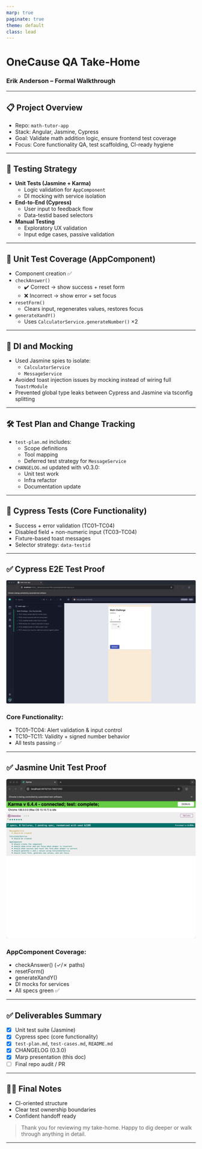 ```yaml
---
marp: true
paginate: true
theme: default
class: lead
---
```


# OneCause QA Take-Home

### Erik Anderson – Formal Walkthrough

---

## 📋 Project Overview

- Repo: `math-tutor-app`
- Stack: Angular, Jasmine, Cypress
- Goal: Validate math addition logic, ensure frontend test coverage
- Focus: Core functionality QA, test scaffolding, CI-ready hygiene

---

## 🧪 Testing Strategy

- **Unit Tests (Jasmine + Karma)**
  - Logic validation for `AppComponent`
  - DI mocking with service isolation
- **End-to-End (Cypress)**
  - User input to feedback flow
  - Data-testid based selectors
- **Manual Testing**
  - Exploratory UX validation
  - Input edge cases, passive validation

---

## 🧱 Unit Test Coverage (AppComponent)

- Component creation ✅
- `checkAnswer()`
  - ✔️ Correct → show success + reset form
  - ❌ Incorrect → show error + set focus
- `resetForm()`
  - Clears input, regenerates values, restores focus
- `generateXandY()`
  - Uses `CalculatorService.generateNumber()` ×2

---

## 🧩 DI and Mocking

- Used Jasmine spies to isolate:
  - `CalculatorService`
  - `MessageService`
- Avoided toast injection issues by mocking instead of wiring full `ToastrModule`
- Prevented global type leaks between Cypress and Jasmine via tsconfig splitting

---

## 🛠️ Test Plan and Change Tracking

- `test-plan.md` includes:
  - Scope definitions
  - Tool mapping
  - Deferred test strategy for `MessageService`
- `CHANGELOG.md` updated with v0.3.0:
  - Unit test work
  - Infra refactor
  - Documentation update

---

## 🧪 Cypress Tests (Core Functionality)

- Success + error validation (TC01–TC04)
- Disabled field + non-numeric input (TC03–TC04)
- Fixture-based toast messages
- Selector strategy: `data-testid`

---

## ✅ Cypress E2E Test Proof

![bg left:60%](Cypress-Runner-Report.png)

### Core Functionality:

- TC01–TC04: Alert validation & input control
- TC10–TC11: Validity + signed number behavior
- All tests passing ✅

---

## ✅ Jasmine Unit Test Proof

![bg left:60%](Karma-Report.png)

### AppComponent Coverage:

- checkAnswer() (✓/✗ paths)
- resetForm()
- generateXandY()
- DI mocks for services
- All specs green ✅

---

## ✅ Deliverables Summary

- [x] Unit test suite (Jasmine)
- [x] Cypress spec (core functionality)
- [x] `test-plan.md`, `test-cases.md`, `README.md`
- [x] CHANGELOG (0.3.0)
- [x] Marp presentation (this doc)
- [ ] Final repo audit / PR

---

## 👨‍💻 Final Notes

- CI-oriented structure
- Clear test ownership boundaries
- Confident handoff ready

> Thank you for reviewing my take-home. Happy to dig deeper or walk through anything in detail.

---
